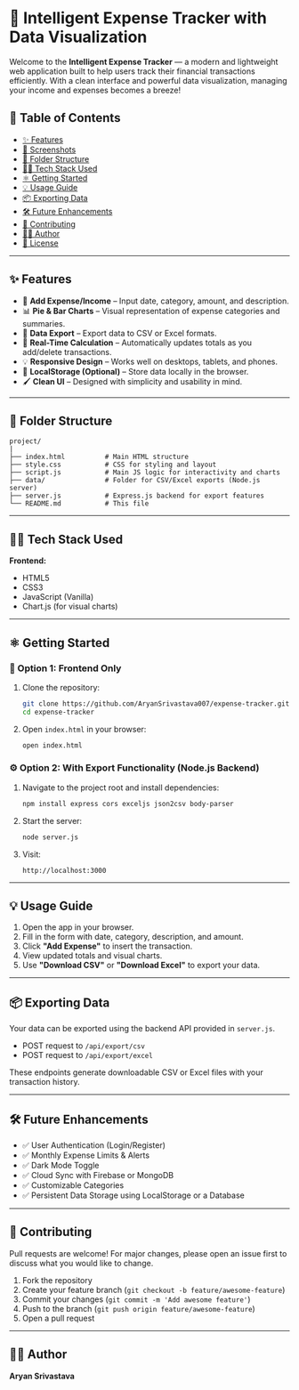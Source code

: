 # 💸 Intelligent Expense Tracker with Data Visualization

Welcome to the **Intelligent Expense Tracker** — a modern and lightweight web application built to help users track their financial transactions efficiently. With a clean interface and powerful data visualization, managing your income and expenses becomes a breeze!

## 📌 Table of Contents

- [✨ Features](#-features)
- [📸 Screenshots](#-screenshots)
- [📂 Folder Structure](#-folder-structure)
- [🧑‍💻 Tech Stack Used](#-tech-stack-used)
- [⚛️ Getting Started](#-getting-started)
- [💡 Usage Guide](#-usage-guide)
- [📦 Exporting Data](#-exporting-data)
- [🛠 Future Enhancements](#-future-enhancements)
- [🤝 Contributing](#-contributing)
- [👨‍💻 Author](#-author)
- [📄 License](#-license)

---

## ✨ Features

- 🔐 **Add Expense/Income** – Input date, category, amount, and description.
- 📊 **Pie & Bar Charts** – Visual representation of expense categories and summaries.
- 📁 **Data Export** – Export data to CSV or Excel formats.
- 🔄 **Real-Time Calculation** – Automatically updates totals as you add/delete transactions.
- 💡 **Responsive Design** – Works well on desktops, tablets, and phones.
- 💾 **LocalStorage (Optional)** – Store data locally in the browser.
- 🖌️ **Clean UI** – Designed with simplicity and usability in mind.

---


## 📂 Folder Structure

```
project/
|
├── index.html          # Main HTML structure
├── style.css           # CSS for styling and layout
├── script.js           # Main JS logic for interactivity and charts
├── data/               # Folder for CSV/Excel exports (Node.js server)
├── server.js           # Express.js backend for export features
└── README.md           # This file
```

---

## 🧑‍💻 Tech Stack Used

**Frontend:**

- HTML5
- CSS3
- JavaScript (Vanilla)
- Chart.js (for visual charts)

---

## ⚛️ Getting Started

### 📁 Option 1: Frontend Only

1. Clone the repository:
   ```bash
   git clone https://github.com/AryanSrivastava007/expense-tracker.git
   cd expense-tracker
   ```

2. Open `index.html` in your browser:
   ```bash
   open index.html
   ```

### ⚙️ Option 2: With Export Functionality (Node.js Backend)

1. Navigate to the project root and install dependencies:
   ```bash
   npm install express cors exceljs json2csv body-parser
   ```

2. Start the server:
   ```bash
   node server.js
   ```

3. Visit:
   ```
   http://localhost:3000
   ```

---

## 💡 Usage Guide

1. Open the app in your browser.
2. Fill in the form with date, category, description, and amount.
3. Click **"Add Expense"** to insert the transaction.
4. View updated totals and visual charts.
5. Use **"Download CSV"** or **"Download Excel"** to export your data.

---

## 📦 Exporting Data

Your data can be exported using the backend API provided in `server.js`.

- POST request to `/api/export/csv`
- POST request to `/api/export/excel`

These endpoints generate downloadable CSV or Excel files with your transaction history.

---

## 🛠 Future Enhancements

- ✅ User Authentication (Login/Register)
- ✅ Monthly Expense Limits & Alerts
- ✅ Dark Mode Toggle
- ✅ Cloud Sync with Firebase or MongoDB
- ✅ Customizable Categories
- ✅ Persistent Data Storage using LocalStorage or a Database

---

## 🤝 Contributing

Pull requests are welcome! For major changes, please open an issue first to discuss what you would like to change.

1. Fork the repository
2. Create your feature branch (`git checkout -b feature/awesome-feature`)
3. Commit your changes (`git commit -m 'Add awesome feature'`)
4. Push to the branch (`git push origin feature/awesome-feature`)
5. Open a pull request

---

## 👨‍💻 Author

**Aryan Srivastava**


